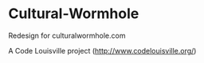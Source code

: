 # Cultural-Wormhole
Redesign for culturalwormhole.com

A Code Louisville project (http://www.codelouisville.org/)

